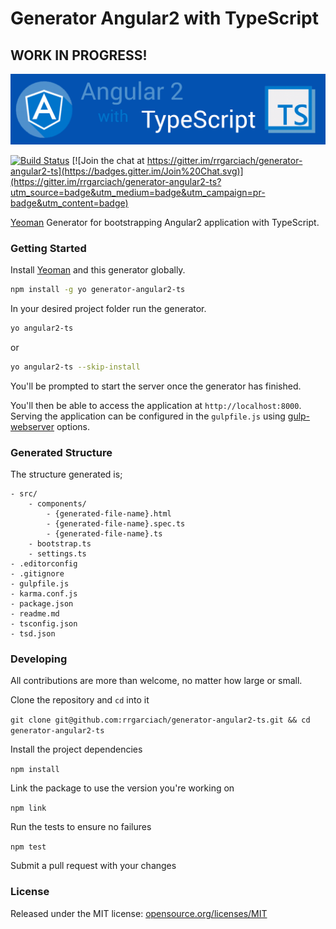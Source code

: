 # Generator Angular2 with TypeScript
## WORK IN PROGRESS!

![Angular 2 with TypeScript Generator](https://raw.githubusercontent.com/rrgarciach/generator-angular2-ts/master/assets/banner.png)

[![Build Status](https://secure.travis-ci.org/rrgarciach/generator-angular2-ts.png?branch=master)](https://travis-ci.org/rrgarciach/generator-angular2-ts)  [![Join the chat at https://gitter.im/rrgarciach/generator-angular2-ts](https://badges.gitter.im/Join%20Chat.svg)](https://gitter.im/rrgarciach/generator-angular2-ts?utm_source=badge&utm_medium=badge&utm_campaign=pr-badge&utm_content=badge)

[Yeoman](http://yeoman.io) Generator for bootstrapping Angular2 application with TypeScript.

### Getting Started

Install [Yeoman](http://yeoman.io) and this generator globally.

```bash
npm install -g yo generator-angular2-ts
```

In your desired project folder run the generator.

```bash
yo angular2-ts
```
or
```bash
yo angular2-ts --skip-install
```

You'll be prompted to start the server once the generator has finished.

You'll then be able to access the application at `http://localhost:8000`. Serving the application can be configured in the `gulpfile.js` using [gulp-webserver](https://www.npmjs.com/package/gulp-webserver) options.

### Generated Structure

The structure generated is;

```
- src/
	- components/
		- {generated-file-name}.html
		- {generated-file-name}.spec.ts
		- {generated-file-name}.ts
	- bootstrap.ts
	- settings.ts
- .editorconfig 
- .gitignore
- gulpfile.js
- karma.conf.js
- package.json
- readme.md
- tsconfig.json
- tsd.json
```

### Developing

All contributions are more than welcome, no matter how large or small.

Clone the repository and `cd` into it

`git clone git@github.com:rrgarciach/generator-angular2-ts.git && cd generator-angular2-ts`

Install the project dependencies

`npm install`

Link the package to use the version you're working on

`npm link`

Run the tests to ensure no failures

`npm test`

Submit a pull request with your changes

### License

Released under the MIT license: [opensource.org/licenses/MIT](http://opensource.org/licenses/MIT)
